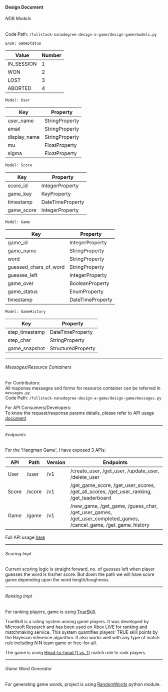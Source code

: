 #### Design Document

###### NDB Models

Code Path: `/fullstack-nanodegree-design-a-game/design-game/models.py`

`Enum: GameStatus`

| Value | Number | 
|---|---|
| IN_SESSION | 1 |
| WON | 2 |
| LOST | 3 |
| ABORTED | 4 |

`Model: User`

| Key | Property |
|---|---|
| user_name | StringProperty |
| email | StringProperty |
| display_name | StringProperty |
| mu | FloatProperty |
| sigma | FloatProperty |

`Model: Score`

| Key | Property |
|---|---|
| score_id | IntegerProperty |
| game_key | KeyProperty |
| timestamp | DateTimeProperty |
| game_score | IntegerProperty |

`Model: Game`

| Key | Property |
|---|---|
| game_id | IntegerProperty |
| game_name | StringProperty |
| word | StringProperty |
| guessed_chars_of_word | StringProperty |
| guesses_left | IntegerProperty |
| game_over | BooleanProperty |
| game_status | EnumProperty |
| timestamp | DateTimeProperty |

`Model: GameHistory`

| Key | Property |
|---|---|
| step_timestamp | DateTimeProperty |
| step_char | StringProperty |
| game_snapshot | StructuredProperty |


---


###### Messages/Resource Containers

For Contributors:  
All response messages and forms for resource container can be referred in `messages.py`  
Code Path: `/fullstack-nanodegree-design-a-game/design-game/messages.py`

For API Consumers/Developers:  
To know the request/response params details, please refer to API usage [document](docs/api_usage.md)

---


###### Endpoints

For the 'Hangman Game', I have exposed 3 APIs:

| API | Path | Version | Endpoints |
|---|---|---|---|
| User | /user | /v1 | /create_user, /get_user, /update_user, /delete_user |
| Score | /score | /v1 | /get_game_score, /get_user_scores, /get_all_scores, /get_user_ranking, /get_leaderboard |
| Game | /game | /v1 | /new_game, /get_game, /guess_char, /get_user_games, /get_user_completed_games, /cancel_game, /get_game_history |

Full API usage [here](api_usage.md)

---


###### Scoring Impl

Current scoring logic is straight forward, no. of guesses left when player guesses the word is his/her score. But down the path we will have score game depending upon the word length/toughness.

---


###### Ranking Impl

For ranking players, game is using [TrueSkill](http://trueskill.org/). 

TrueSkill is a rating system among game players. It was developed by Microsoft Research and has been used on Xbox LIVE for ranking and matchmaking service. This system quantifies players’ TRUE skill points by the Bayesian inference algorithm. It also works well with any type of match rule including N:N team game or free-for-all.

The game is using [Head-to-head (1 vs. 1)](http://trueskill.org/#head-to-head-1-vs-1-match-rule) match rule to rank players.


---


###### Game Word Generator

For generating game words, project is using [RandomWords](https://pypi.python.org/pypi/RandomWords/0.2.0) python module.  
